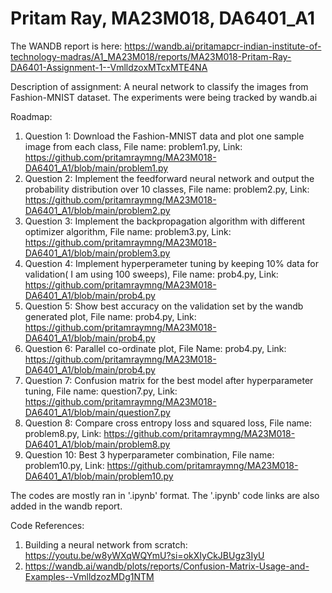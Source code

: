 # Pritam Ray, MA23M018, DA6401_A1
The WANDB report is here: https://wandb.ai/pritamapcr-indian-institute-of-technology-madras/A1_MA23M018/reports/MA23M018-Pritam-Ray-DA6401-Assignment-1--VmlldzoxMTcxMTE4NA


Description of assignment:
A neural network to classify the images from Fashion-MNIST dataset. The experiments were being tracked by wandb.ai

Roadmap:
1. Question 1: Download the Fashion-MNIST data and plot one sample image from each class, File name: problem1.py, Link: https://github.com/pritamraymng/MA23M018-DA6401_A1/blob/main/problem1.py
2. Question 2: Implement the feedforward neural network and output the probability distribution over 10 classes,  File name: problem2.py, Link: https://github.com/pritamraymng/MA23M018-DA6401_A1/blob/main/problem2.py
3. Question 3: Implement the backpropagation algorithm with different optimizer algorithm,  File name: problem3.py, Link: https://github.com/pritamraymng/MA23M018-DA6401_A1/blob/main/problem3.py
4. Question 4: Implement hyperperameter tuning by keeping 10% data for validation( I am using 100 sweeps), File name: prob4.py, Link: https://github.com/pritamraymng/MA23M018-DA6401_A1/blob/main/prob4.py
5. Question 5: Show best accuracy on the validation set by the wandb generated plot, File name: prob4.py, Link: https://github.com/pritamraymng/MA23M018-DA6401_A1/blob/main/prob4.py
6. Question 6: Parallel co-ordinate plot, File Name: prob4.py, Link: https://github.com/pritamraymng/MA23M018-DA6401_A1/blob/main/prob4.py
7. Question 7: Confusion matrix for the best model after hyperparameter tuning, File name: question7.py, Link: https://github.com/pritamraymng/MA23M018-DA6401_A1/blob/main/question7.py
8. Question 8: Compare cross entropy loss and squared loss, File name: problem8.py, Link: https://github.com/pritamraymng/MA23M018-DA6401_A1/blob/main/problem8.py
9. Question 10: Best 3 hyperparameter combination, File name: problem10.py, Link: https://github.com/pritamraymng/MA23M018-DA6401_A1/blob/main/problem10.py


The codes are mostly ran in '.ipynb' format. The '.ipynb' code links are also added in the wandb report.

Code References: 
1. Building a neural network from scratch: https://youtu.be/w8yWXqWQYmU?si=okXIyCkJBUgz3IyU
2. https://wandb.ai/wandb/plots/reports/Confusion-Matrix-Usage-and-Examples--VmlldzozMDg1NTM
    
